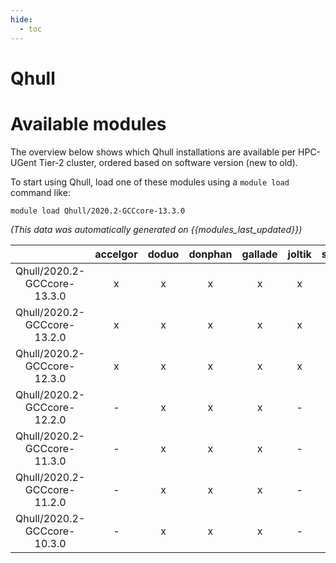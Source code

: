 ```yaml
---
hide:
  - toc
---
```


Qhull
=====

# Available modules


The overview below shows which Qhull installations are available per HPC-UGent Tier-2 cluster, ordered based on software version (new to old).

To start using Qhull, load one of these modules using a `module load` command like:

```shell
module load Qhull/2020.2-GCCcore-13.3.0
```

*(This data was automatically generated on {{modules_last_updated}})*  

| |accelgor|doduo|donphan|gallade|joltik|shinx|skitty|
| :---: | :---: | :---: | :---: | :---: | :---: | :---: | :---: |
|Qhull/2020.2-GCCcore-13.3.0|x|x|x|x|x|x|x|
|Qhull/2020.2-GCCcore-13.2.0|x|x|x|x|x|x|x|
|Qhull/2020.2-GCCcore-12.3.0|x|x|x|x|x|x|x|
|Qhull/2020.2-GCCcore-12.2.0|-|x|x|x|-|x|-|
|Qhull/2020.2-GCCcore-11.3.0|-|x|x|x|-|x|-|
|Qhull/2020.2-GCCcore-11.2.0|-|x|x|x|-|-|-|
|Qhull/2020.2-GCCcore-10.3.0|-|x|x|x|-|-|-|
